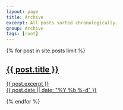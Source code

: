 ```yaml
---
layout: page
title: Archive
excerpt: All posts sorted chronologically.
group: Archive
tags: [root]
---
```


<div id="archive">
{% for post in site.posts limit %}
    <article class="summary">
        <a href="{{ post.url }}"><h2>{{ post.title }}</h2></a>
        <a href="{{ post.url }}">
        <p class='excerpt'>
            {{ post.excerpt }}<br/>
            {{ post.date || date: "%Y %b %-d" }}
        </p>
        </a>
    </article>
{% endfor %}
</div>
